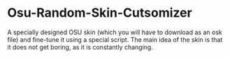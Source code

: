 # Osu-Random-Skin-Cutsomizer
A specially designed OSU skin (which you will have to download as an osk file) and fine-tune it using a special script. The main idea of the skin is that it does not get boring, as it is constantly changing.
